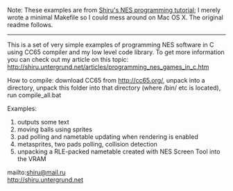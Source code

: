 Note: These examples are from [Shiru's NES programming tutorial](http://shiru.untergrund.net/articles/programming_nes_games_in_c.htm); I merely wrote a minimal Makefile so I could mess around on Mac OS X. The original readme follows.

---

This is a set of very simple examples of programming NES software in C using CC65 compiler and my low level code library. To get more information you can check out my article on this topic: http://shiru.untergrund.net/articles/programming_nes_games_in_c.htm

How to compile: download CC65 from http://cc65.org/, unpack into a directory, unpack this folder into that directory (where /bin/ etc is located), run compile_all.bat


Examples:

1. outputs some text
2. moving balls using sprites
3. pad polling and nametable updating when rendering is enabled
4. metasprites, two pads polling, collision detection
5. unpacking a RLE-packed nametable created with NES Screen Tool into the VRAM

mailto:shiru@mail.ru  
http://shiru.untergrund.net
